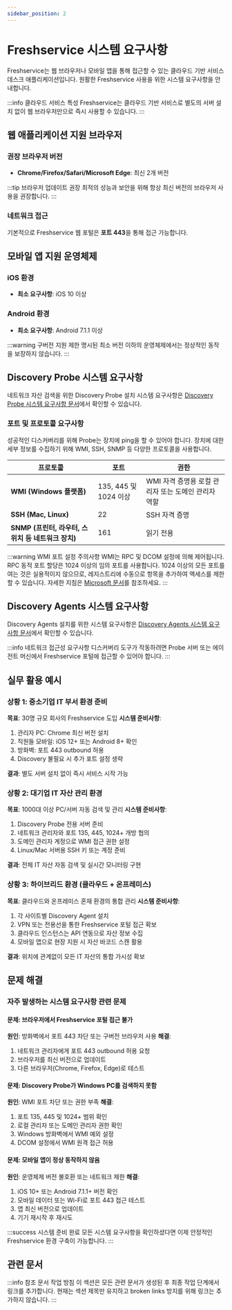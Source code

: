 ```yaml
---
sidebar_position: 2
---
```


# Freshservice 시스템 요구사항

Freshservice는 웹 브라우저나 모바일 앱을 통해 접근할 수 있는 클라우드 기반 서비스 데스크 애플리케이션입니다. 원활한 Freshservice 사용을 위한 시스템 요구사항을 안내합니다.

:::info 클라우드 서비스 특성
Freshservice는 클라우드 기반 서비스로 별도의 서버 설치 없이 웹 브라우저만으로 즉시 사용할 수 있습니다.
:::

## 웹 애플리케이션 지원 브라우저

### 권장 브라우저 버전

- **Chrome/Firefox/Safari/Microsoft Edge**: 최신 2개 버전

:::tip 브라우저 업데이트 권장
최적의 성능과 보안을 위해 항상 최신 버전의 브라우저 사용을 권장합니다.
:::

### 네트워크 접근

기본적으로 Freshservice 웹 포털은 **포트 443**을 통해 접근 가능합니다.

## 모바일 앱 지원 운영체제

### iOS 환경
- **최소 요구사항**: iOS 10 이상

### Android 환경
- **최소 요구사항**: Android 7.1.1 이상

:::warning 구버전 지원 제한
명시된 최소 버전 이하의 운영체제에서는 정상적인 동작을 보장하지 않습니다.
:::

## Discovery Probe 시스템 요구사항

네트워크 자산 검색을 위한 Discovery Probe 설치 시스템 요구사항은 [Discovery Probe 시스템 요구사항 문서](https://support.freshservice.com/support/solutions/articles/158680)에서 확인할 수 있습니다.

### 포트 및 프로토콜 요구사항

성공적인 디스커버리를 위해 Probe는 장치에 ping을 할 수 있어야 합니다. 장치에 대한 세부 정보를 수집하기 위해 WMI, SSH, SNMP 등 다양한 프로토콜을 사용합니다.

<table>
<thead>
<tr>
<th style={{ textAlign: 'center' }}>프로토콜</th>
<th style={{ textAlign: 'center' }}>포트</th>
<th style={{ textAlign: 'center' }}>권한</th>
</tr>
</thead>
<tbody>
<tr>
<td><strong>WMI (Windows 플랫폼)</strong></td>
<td>135, 445 및 1024 이상</td>
<td>WMI 자격 증명용 로컬 관리자 또는 도메인 관리자 역할</td>
</tr>
<tr>
<td><strong>SSH (Mac, Linux)</strong></td>
<td>22</td>
<td>SSH 자격 증명</td>
</tr>
<tr>
<td><strong>SNMP (프린터, 라우터, 스위치 등 네트워크 장치)</strong></td>
<td>161</td>
<td>읽기 전용</td>
</tr>
</tbody>
</table>

:::warning WMI 포트 설정 주의사항
WMI는 RPC 및 DCOM 설정에 의해 제어됩니다. RPC 동적 포트 할당은 1024 이상의 임의 포트를 사용합니다. 1024 이상의 모든 포트를 여는 것은 실용적이지 않으므로, 레지스트리에 수동으로 항목을 추가하여 액세스를 제한할 수 있습니다. 자세한 지침은 [Microsoft 문서](https://support.microsoft.com/en-us/kb/154596)를 참조하세요.
:::

## Discovery Agents 시스템 요구사항

Discovery Agents 설치를 위한 시스템 요구사항은 [Discovery Agents 시스템 요구사항 문서](https://support.freshservice.com/support/solutions/articles/200393)에서 확인할 수 있습니다.

:::info 네트워크 접근성 요구사항
디스커버리 도구가 작동하려면 Probe 서버 또는 에이전트 머신에서 Freshservice 포털에 접근할 수 있어야 합니다.
:::

## 실무 활용 예시

### 상황 1: 중소기업 IT 부서 환경 준비
**목표**: 30명 규모 회사의 Freshservice 도입
**시스템 준비사항**:
1. 관리자 PC: Chrome 최신 버전 설치
2. 직원들 모바일: iOS 12+ 또는 Android 8+ 확인
3. 방화벽: 포트 443 outbound 허용
4. Discovery 불필요 시 추가 포트 설정 생략

**결과**: 별도 서버 설치 없이 즉시 서비스 시작 가능

### 상황 2: 대기업 IT 자산 관리 환경
**목표**: 1000대 이상 PC/서버 자동 검색 및 관리
**시스템 준비사항**:
1. Discovery Probe 전용 서버 준비
2. 네트워크 관리자와 포트 135, 445, 1024+ 개방 협의
3. 도메인 관리자 계정으로 WMI 접근 권한 설정
4. Linux/Mac 서버용 SSH 키 또는 계정 준비

**결과**: 전체 IT 자산 자동 검색 및 실시간 모니터링 구현

### 상황 3: 하이브리드 환경 (클라우드 + 온프레미스)
**목표**: 클라우드와 온프레미스 혼재 환경의 통합 관리
**시스템 준비사항**:
1. 각 사이트별 Discovery Agent 설치
2. VPN 또는 전용선을 통한 Freshservice 포털 접근 확보
3. 클라우드 인스턴스는 API 연동으로 자산 정보 수집
4. 모바일 앱으로 현장 지원 시 자산 바코드 스캔 활용

**결과**: 위치에 관계없이 모든 IT 자산의 통합 가시성 확보

## 문제 해결

### 자주 발생하는 시스템 요구사항 관련 문제

#### 문제: 브라우저에서 Freshservice 포털 접근 불가
**원인**: 방화벽에서 포트 443 차단 또는 구버전 브라우저 사용
**해결**: 
1. 네트워크 관리자에게 포트 443 outbound 허용 요청
2. 브라우저를 최신 버전으로 업데이트
3. 다른 브라우저(Chrome, Firefox, Edge)로 테스트

#### 문제: Discovery Probe가 Windows PC를 검색하지 못함
**원인**: WMI 포트 차단 또는 권한 부족
**해결**:
1. 포트 135, 445 및 1024+ 범위 확인
2. 로컬 관리자 또는 도메인 관리자 권한 확인
3. Windows 방화벽에서 WMI 예외 설정
4. DCOM 설정에서 WMI 원격 접근 허용

#### 문제: 모바일 앱이 정상 동작하지 않음
**원인**: 운영체제 버전 불호환 또는 네트워크 제한
**해결**:
1. iOS 10+ 또는 Android 7.1.1+ 버전 확인
2. 모바일 데이터 또는 Wi-Fi로 포트 443 접근 테스트
3. 앱 최신 버전으로 업데이트
4. 기기 재시작 후 재시도

:::success 시스템 준비 완료
모든 시스템 요구사항을 확인하셨다면 이제 안정적인 Freshservice 환경 구축이 가능합니다.
:::

## 관련 문서

:::info 참조 문서 작업 방침
이 섹션은 모든 관련 문서가 생성된 후 최종 작업 단계에서 링크를 추가합니다.
현재는 섹션 제목만 유지하고 broken links 방지를 위해 링크는 추가하지 않습니다.
:::

<!-- 최종 작업 시 아래 형태로 추가:
- [Freshservice 온보딩 흐름](./freshservice-onboarding-flow)
- [커스텀 메일박스 설정](./setting-up-custom-mailbox)
- [상담원 관리](./managing-agents-freshservice)
- [감사 로그 접근](./access-audit-log)
-->
